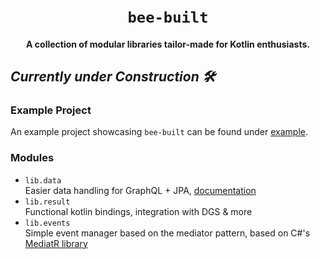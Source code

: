 <h1 align="center">
  <br>
  <code>bee-built</code>
  <br>
</h1>

<h4 align="center">A collection of modular libraries tailor-made for Kotlin enthusiasts.</h4>

## *Currently under Construction 🛠️*

### Example Project

An example project showcasing `bee-built` can be found under [example](./example/README.md).

### Modules

* `lib.data`      
  Easier data handling for GraphQL + JPA, [documentation](./lib.data/README.md)
* `lib.result`      
  Functional kotlin bindings, integration with DGS & more      
* `lib.events`       
  Simple event manager based on the mediator pattern, based on C#'s [MediatR library](https://github.com/jbogard/MediatR)


